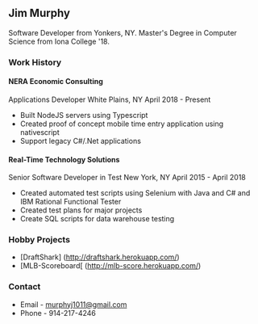 ## Jim Murphy

Software Developer from Yonkers, NY.  Master's Degree in Computer Science from Iona College '18.

### Work History
#### NERA Economic Consulting
Applications Developer
White Plains, NY
April 2018 - Present
* Built NodeJS servers using Typescript
* Created proof of concept mobile time entry application using nativescript
* Support legacy C#/.Net applications

#### Real-Time Technology Solutions
Senior Software Developer in Test
New York, NY
April 2015 - April 2018
* Created automated test scripts using Selenium with Java and C# and IBM Rational Functional Tester
* Created test plans for major projects
* Create SQL scripts for data warehouse testing

### Hobby Projects
* [DraftShark] (http://draftshark.herokuapp.com/)
* [MLB-Scoreboard[ (http://mlb-score.herokuapp.com/)

### Contact
* Email - murphyj1011@gmail.com
* Phone - 914-217-4246
